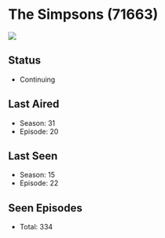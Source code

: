 # The Simpsons (71663)

<img src="https://dg31sz3gwrwan.cloudfront.net/poster/71663/952849-0-optimized.jpg" />

## Status
* Continuing
## Last Aired
* Season: 31
* Episode: 20
## Last Seen
* Season: 15
* Episode: 22
## Seen Episodes
* Total: 334
